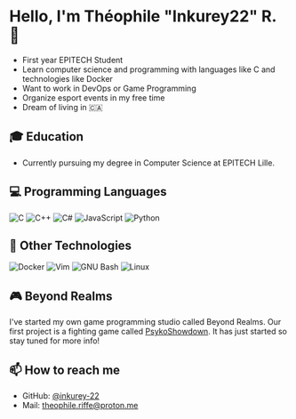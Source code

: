 # Hello, I'm Théophile "Inkurey22" R. 👋

- First year EPITECH Student
- Learn computer science and programming with languages like C and technologies like Docker
- Want to work in DevOps or Game Programming
- Organize esport events in my free time
- Dream of living in 🇨🇦

## 🎓 Education

- Currently pursuing my degree in Computer Science at EPITECH Lille.

## 💻 Programming Languages

![C](https://img.shields.io/badge/-C-00599C?style=flat-square&logo=c)
![C++](https://img.shields.io/badge/-C++-00599C?style=flat-square&logo=c%2B%2B)
![C#](https://img.shields.io/badge/-C%23-239120?style=flat-square&logo=c-sharp)
![JavaScript](https://img.shields.io/badge/-JavaScript-black?style=flat-square&logo=javascript)
![Python](https://img.shields.io/badge/-Python-3776AB?style=flat-square&logo=python)

## 🐳 Other Technologies

![Docker](https://img.shields.io/badge/-Docker-black?style=flat-square&logo=docker)
![Vim](https://img.shields.io/badge/-Vim-019733?style=flat-square&logo=vim)
![GNU Bash](https://img.shields.io/badge/-GNU%20Bash-4EAA25?style=flat-square&logo=gnu-bash)
![Linux](https://img.shields.io/badge/-Linux-FCC624?style=flat-square&logo=linux)

## 🎮 Beyond Realms

I've started my own game programming studio called Beyond Realms. Our first project is a fighting game called [PsykoShowdown](https://github.com/Beyond-Realms/PsykoShowdown). It has just started so stay tuned for more info!

## 📫 How to reach me

- GitHub: [@inkurey-22](https://github.com/inkurey-22)
- Mail: theophile.riffe@proton.me
